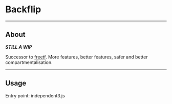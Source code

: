 # Backflip

---

## About

***STILL A WIP***

Successor to [freetf](https://github.com/flyyee/tf2bot-freetf-public). More features, better features, safer and better compartmentalisation.

---

## Usage

Entry point: independent3.js